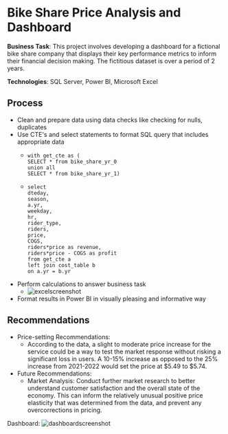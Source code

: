 # Bike Share Price Analysis and Dashboard
**Business Task**: This project involves developing a dashboard for a fictional bike share company that displays their key performance metrics to inform their financial decision making. The fictitious dataset is over a period of 2 years.

**Technologies**: SQL Server, Power BI, Microsoft Excel
## Process
* Clean and prepare data using data checks like checking for nulls, duplicates
* Use CTE's and select statements to format SQL query that includes appropriate data
  * ```
    with get_cte as (
    SELECT * from bike_share_yr_0
    union all
    SELECT * from bike_share_yr_1)
    ```
  * ```
    select
    dteday,
    season,
    a.yr,
    weekday,
    hr,
    rider_type,
    riders,
    price,
    COGS,
    riders*price as revenue,
    riders*price - COGS as profit
    from get_cte a
    left join cost_table b
    on a.yr = b.yr
    ```
* Perform calculations to answer business task
  * ![excelscreenshot](https://github.com/user-attachments/assets/7dea1829-1a96-4afb-bd2c-c8f1674a3e0c)
* Format results in Power BI in visually pleasing and informative way
## Recommendations
* Price-setting Recommendations:
  * According to the data, a slight to moderate price increase for the service could be a way to test the market response without risking a significant loss in users. A 10-15% increase as opposed to the 25% increase from 2021-2022 would set the price at $5.49 to $5.74.
* Future Recommendations:
  * Market Analysis: Conduct further market research to better understand customer satisfaction and the overall state of the economy. This can inform the relatively unusual positive price elasticity that was determined from the data, and prevent any overcorrections in pricing.


Dashboard: ![dashboardscreenshot](https://github.com/user-attachments/assets/0ebcaf57-ab6a-4b51-b712-c8903ad0f56a)
